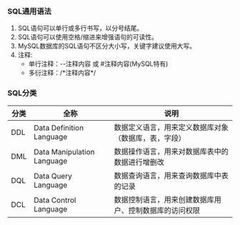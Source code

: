 ### SQL通用语法

1. SQL语句可以单行或多行书写，以分号结尾。
2. SQL语句可以使用空格/缩进来增强语句的可读性。
3. MySQL数据库的SQL语句不区分大小写，关键字建议使用大写。
4. 注释:
    - 单行注释：--注释内容 或 #注释内容(MySQL特有)
    - 多衍注释：/\*注释内容\*/

### SQL分类

| 分类 | 全称                       | 说明                                                     |
| ---- | -------------------------- | -------------------------------------------------------- |
| DDL  | Data Definition Language   | 数据定义语言，用来定义数据库对象（数据库，表，字段）|
| DML  | Data Manipulation Language | 数据操作语言，用来对数据库表中的数据进行增删改           |
| DQL  | Data Query Language        | 数据查询语言，用来查询数据库中表的记录                   |
| DCL  | Data Control Language      | 数据控制语言，用来创建数据库用户、控制数据库的访问权限   |